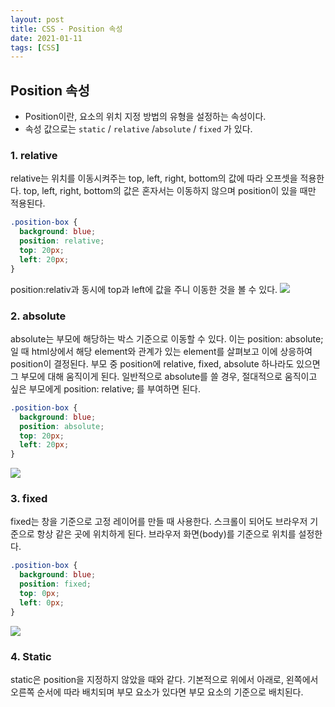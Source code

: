 ```yaml
---
layout: post
title: CSS - Position 속성
date: 2021-01-11
tags: [CSS]
---
```


## Position 속성

- Position이란, 요소의 위치 지정 방법의 유형을 설정하는 속성이다.
- 속성 값으로는 `static` / `relative` /`absolute` / `fixed` 가 있다.

### 1. relative

relative는 위치를 이동시켜주는 top, left, right, bottom의 값에 따라 오프셋을 적용한다.
top, left, right, bottom의 값은 혼자서는 이동하지 않으며 position이 있을 때만 적용된다.

```css
.position-box {
  background: blue;
  position: relative;
  top: 20px;
  left: 20px;
}
```

position:relativ과 동시에 top과 left에 값을 주니 이동한 것을 볼 수 있다.
![](https://images.velog.io/images/hyehye/post/2bd62708-efb4-43d4-8930-ef69ca904a44/%E1%84%89%E1%85%B3%E1%84%8F%E1%85%B3%E1%84%85%E1%85%B5%E1%86%AB%E1%84%89%E1%85%A3%E1%86%BA%202021-01-12%20%E1%84%8B%E1%85%A9%E1%84%92%E1%85%AE%204.43.20.png)

### 2. absolute

absolute는 부모에 해당하는 박스 기준으로 이동할 수 있다. 이는 position: absolute;일 때 html상에서 해당 element와 관계가 있는 element를 살펴보고 이에 상응하여 position이 결정된다. 부모 중 position에 relative, fixed, absolute 하나라도 있으면 그 부모에 대해 움직이게 된다. 일반적으로 absolute를 쓸 경우, 절대적으로 움직이고 싶은 부모에게 position: relative; 를 부여하면 된다.

```css
.position-box {
  background: blue;
  position: absolute;
  top: 20px;
  left: 20px;
}
```

![](https://images.velog.io/images/hyehye/post/3afb8893-8c58-4937-8d7a-b9f1b98482d7/%E1%84%89%E1%85%B3%E1%84%8F%E1%85%B3%E1%84%85%E1%85%B5%E1%86%AB%E1%84%89%E1%85%A3%E1%86%BA%202021-01-12%20%E1%84%8B%E1%85%A9%E1%84%92%E1%85%AE%204.52.46.png)

### 3. fixed

fixed는 창을 기준으로 고정 레이어를 만들 때 사용한다. 스크롤이 되어도 브라우저 기준으로 항상 같은 곳에 위치하게 된다. 브라우저 화면(body)를 기준으로 위치를 설정한다.

```css
.position-box {
  background: blue;
  position: fixed;
  top: 0px;
  left: 0px;
}
```

![](https://images.velog.io/images/hyehye/post/fb392469-8e57-4d45-8324-8171f5ca44e0/%E1%84%89%E1%85%B3%E1%84%8F%E1%85%B3%E1%84%85%E1%85%B5%E1%86%AB%E1%84%89%E1%85%A3%E1%86%BA%202021-01-12%20%E1%84%8B%E1%85%A9%E1%84%92%E1%85%AE%204.57.38.png)

### 4. Static

static은 position을 지정하지 않았을 때와 같다. 기본적으로 위에서 아래로, 왼쪽에서 오른쪽 순서에 따라 배치되며 부모 요소가 있다면 부모 요소의 기준으로 배치된다.
